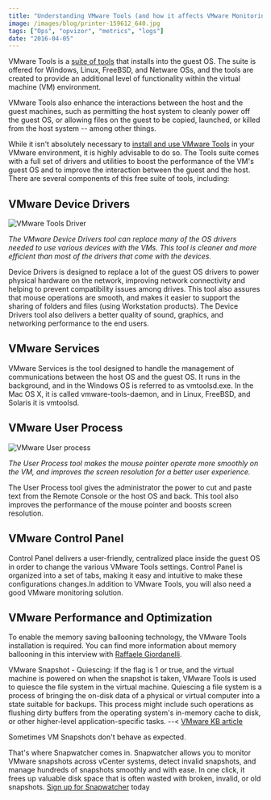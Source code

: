 ```yaml
---
title: "Understanding VMware Tools (and how it affects VMware Monitoring)"
image: /images/blog/printer-159612_640.jpg
tags: ["Ops", "opvizor", "metrics", "logs"]
date: "2016-04-05"
---
```


VMware Tools is a [suite of tools](http://searchservervirtualization.techtarget.com/definition/VMware-Tools) that installs into the guest OS. The suite is offered for Windows, Linux, FreeBSD, and Netware OSs, and the tools are created to provide an additional level of functionality within the virtual machine (VM) environment. 

VMware Tools also enhance the interactions between the host and the guest machines, such as permitting the host system to cleanly power off the guest OS, or allowing files on the guest to be copied, launched, or killed from the host system -- among other things. 

While it isn't absolutely necessary to [install and use VMware Tools](http://blogs.vmware.com/vsphere/2016/02/understanding-the-three-types-of-vm-tools.html) in your VMware environment, it is highly advisable to do so. The Tools suite comes with a full set of drivers and utilities to boost the performance of the VM's guest OS and to improve the interaction between the guest and the host. There are several components of this free suite of tools, including: 

## **VMware Device Drivers**

![VMware Tools Driver](/images/blog/printer-159612_640.jpg)

_The VMware Device Drivers tool can replace many of the OS drivers needed to use various devices with the VMs. This tool is cleaner and more efficient than most of the drivers that come with the devices._

Device Drivers is designed to replace a lot of the guest OS drivers to power physical hardware on the network, improving network connectivity and helping to prevent compatibility issues among drives. This tool also assures that mouse operations are smooth, and makes it easier to support the sharing of folders and files (using Workstation products). The Device Drivers tool also delivers a better quality of sound, graphics, and networking performance to the end users. 

## **VMware Services** 

VMware Services is the tool designed to handle the management of communications between the host OS and the guest OS. It runs in the background, and in the Windows OS is referred to as vmtoolsd.exe. In the Mac OS X, it is called vmware-tools-daemon, and in Linux, FreeBSD, and Solaris it is vmtoolsd. 

## **VMware User Process**

![VMware User process](/images/blog/mouse-160032_640.jpg)

_The User Process tool makes the mouse pointer operate more smoothly on the VM, and improves the screen resolution for a better user experience._

The User Process tool gives the administrator the power to cut and paste text from the Remote Console or the host OS and back. This tool also improves the performance of the mouse pointer and boosts screen resolution. 

## **VMware Control Panel** 

Control Panel delivers a user-friendly, centralized place inside the guest OS in order to change the various VMware Tools settings. Control Panel is organized into a set of tabs, making it easy and intuitive to make these configurations changes.In addition to VMware Tools, you will also need a good VMware monitoring solution. 

## VMware Performance and Optimization

To enable the memory saving ballooning technology, the VMware Tools installation is required. You can find more information about memory ballooning in this interview with [Raffaele Giordanelli](/blog/expert-interview-series-raffaele-giordanelli-about-memory-ballooning/).

VMware Snapshot - Quiescing: If the <quiesce> flag is 1 or true, and the virtual machine is powered on when the snapshot is taken, VMware Tools is used to quiesce the file system in the virtual machine. Quiescing a file system is a process of bringing the on-disk data of a physical or virtual computer into a state suitable for backups. This process might include such operations as flushing dirty buffers from the operating system's in-memory cache to disk, or other higher-level application-specific tasks. --< [VMware KB article](https://kb.vmware.com/selfservice/microsites/search.do?language=en_US&cmd=displayKC&externalId=1015180)

Sometimes VM Snapshots don't behave as expected.

That's where Snapwatcher comes in. Snapwatcher allows you to monitor VMware snapshots across vCenter systems, detect invalid snapshots, and manage hundreds of snapshots smoothly and with ease. In one click, it frees up valuable disk space that is often wasted with broken, invalid, or old snapshots. [Sign up for Snapwatcher](https://mediashower.com/ce2/37988/3/177) today
